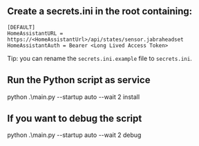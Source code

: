 ## Create a secrets.ini in the root containing:
````
[DEFAULT]
HomeAssistantURL = https://<HomeAssistantUrl>/api/states/sensor.jabraheadset
HomeAssistantAuth = Bearer <Long Lived Access Token>
````

Tip: you can rename the `secrets.ini.example` file to `secrets.ini`.

## Run the Python script as service
python .\main.py --startup auto --wait 2 install

## If you want to debug the script
python .\main.py --startup auto --wait 2 debug
